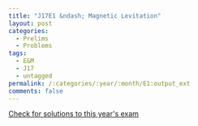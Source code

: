 ```yaml
---
title: "J17E1 &ndash; Magnetic Levitation"
layout: post
categories:
  - Prelims
  - Problems
tags:
  - E&M
  - J17
  - untagged
permalink: /:categories/:year/:month/E1:output_ext
comments: false
---
```

<object data="2017J1E.pdf" type="application/pdf" width="100%" height="500"></object>
<div class="message"><a href='https://princetonprelim.com/prelim/38/'>Check for solutions to this year's exam</a></div>